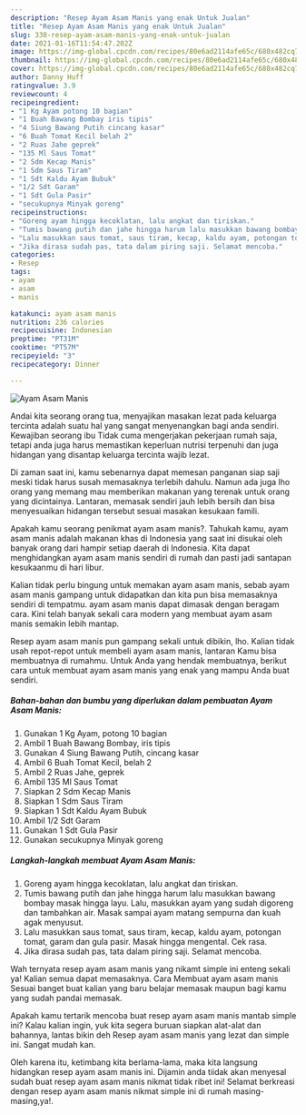 ```yaml
---
description: "Resep Ayam Asam Manis yang enak Untuk Jualan"
title: "Resep Ayam Asam Manis yang enak Untuk Jualan"
slug: 330-resep-ayam-asam-manis-yang-enak-untuk-jualan
date: 2021-01-16T11:54:47.202Z
image: https://img-global.cpcdn.com/recipes/80e6ad2114afe65c/680x482cq70/ayam-asam-manis-foto-resep-utama.jpg
thumbnail: https://img-global.cpcdn.com/recipes/80e6ad2114afe65c/680x482cq70/ayam-asam-manis-foto-resep-utama.jpg
cover: https://img-global.cpcdn.com/recipes/80e6ad2114afe65c/680x482cq70/ayam-asam-manis-foto-resep-utama.jpg
author: Danny Huff
ratingvalue: 3.9
reviewcount: 4
recipeingredient:
- "1 Kg Ayam potong 10 bagian"
- "1 Buah Bawang Bombay iris tipis"
- "4 Siung Bawang Putih cincang kasar"
- "6 Buah Tomat Kecil belah 2"
- "2 Ruas Jahe geprek"
- "135 Ml Saus Tomat"
- "2 Sdm Kecap Manis"
- "1 Sdm Saus Tiram"
- "1 Sdt Kaldu Ayam Bubuk"
- "1/2 Sdt Garam"
- "1 Sdt Gula Pasir"
- "secukupnya Minyak goreng"
recipeinstructions:
- "Goreng ayam hingga kecoklatan, lalu angkat dan tiriskan."
- "Tumis bawang putih dan jahe hingga harum lalu masukkan bawang bombay masak hingga layu. Lalu, masukkan ayam yang sudah digoreng dan tambahkan air. Masak sampai ayam matang sempurna dan kuah agak menyusut."
- "Lalu masukkan saus tomat, saus tiram, kecap, kaldu ayam, potongan tomat, garam dan gula pasir. Masak hingga mengental. Cek rasa."
- "Jika dirasa sudah pas, tata dalam piring saji. Selamat mencoba."
categories:
- Resep
tags:
- ayam
- asam
- manis

katakunci: ayam asam manis 
nutrition: 236 calories
recipecuisine: Indonesian
preptime: "PT31M"
cooktime: "PT57M"
recipeyield: "3"
recipecategory: Dinner

---
```



![Ayam Asam Manis](https://img-global.cpcdn.com/recipes/80e6ad2114afe65c/680x482cq70/ayam-asam-manis-foto-resep-utama.jpg)

Andai kita seorang orang tua, menyajikan masakan lezat pada keluarga tercinta adalah suatu hal yang sangat menyenangkan bagi anda sendiri. Kewajiban seorang ibu Tidak cuma mengerjakan pekerjaan rumah saja, tetapi anda juga harus memastikan keperluan nutrisi terpenuhi dan juga hidangan yang disantap keluarga tercinta wajib lezat.

Di zaman  saat ini, kamu sebenarnya dapat memesan panganan siap saji meski tidak harus susah memasaknya terlebih dahulu. Namun ada juga lho orang yang memang mau memberikan makanan yang terenak untuk orang yang dicintainya. Lantaran, memasak sendiri jauh lebih bersih dan bisa menyesuaikan hidangan tersebut sesuai masakan kesukaan famili. 



Apakah kamu seorang penikmat ayam asam manis?. Tahukah kamu, ayam asam manis adalah makanan khas di Indonesia yang saat ini disukai oleh banyak orang dari hampir setiap daerah di Indonesia. Kita dapat menghidangkan ayam asam manis sendiri di rumah dan pasti jadi santapan kesukaanmu di hari libur.

Kalian tidak perlu bingung untuk memakan ayam asam manis, sebab ayam asam manis gampang untuk didapatkan dan kita pun bisa memasaknya sendiri di tempatmu. ayam asam manis dapat dimasak dengan beragam cara. Kini telah banyak sekali cara modern yang membuat ayam asam manis semakin lebih mantap.

Resep ayam asam manis pun gampang sekali untuk dibikin, lho. Kalian tidak usah repot-repot untuk membeli ayam asam manis, lantaran Kamu bisa membuatnya di rumahmu. Untuk Anda yang hendak membuatnya, berikut cara untuk membuat ayam asam manis yang enak yang mampu Anda buat sendiri.

<!--inarticleads1-->

##### Bahan-bahan dan bumbu yang diperlukan dalam pembuatan Ayam Asam Manis:

1. Gunakan 1 Kg Ayam, potong 10 bagian
1. Ambil 1 Buah Bawang Bombay, iris tipis
1. Gunakan 4 Siung Bawang Putih, cincang kasar
1. Ambil 6 Buah Tomat Kecil, belah 2
1. Ambil 2 Ruas Jahe, geprek
1. Ambil 135 Ml Saus Tomat
1. Siapkan 2 Sdm Kecap Manis
1. Siapkan 1 Sdm Saus Tiram
1. Siapkan 1 Sdt Kaldu Ayam Bubuk
1. Ambil 1/2 Sdt Garam
1. Gunakan 1 Sdt Gula Pasir
1. Gunakan secukupnya Minyak goreng




<!--inarticleads2-->

##### Langkah-langkah membuat Ayam Asam Manis:

1. Goreng ayam hingga kecoklatan, lalu angkat dan tiriskan.
1. Tumis bawang putih dan jahe hingga harum lalu masukkan bawang bombay masak hingga layu. Lalu, masukkan ayam yang sudah digoreng dan tambahkan air. Masak sampai ayam matang sempurna dan kuah agak menyusut.
1. Lalu masukkan saus tomat, saus tiram, kecap, kaldu ayam, potongan tomat, garam dan gula pasir. Masak hingga mengental. Cek rasa.
1. Jika dirasa sudah pas, tata dalam piring saji. Selamat mencoba.




Wah ternyata resep ayam asam manis yang nikamt simple ini enteng sekali ya! Kalian semua dapat memasaknya. Cara Membuat ayam asam manis Sesuai banget buat kalian yang baru belajar memasak maupun bagi kamu yang sudah pandai memasak.

Apakah kamu tertarik mencoba buat resep ayam asam manis mantab simple ini? Kalau kalian ingin, yuk kita segera buruan siapkan alat-alat dan bahannya, lantas bikin deh Resep ayam asam manis yang lezat dan simple ini. Sangat mudah kan. 

Oleh karena itu, ketimbang kita berlama-lama, maka kita langsung hidangkan resep ayam asam manis ini. Dijamin anda tiidak akan menyesal sudah buat resep ayam asam manis nikmat tidak ribet ini! Selamat berkreasi dengan resep ayam asam manis nikmat simple ini di rumah masing-masing,ya!.

